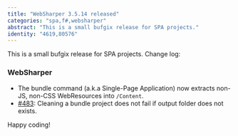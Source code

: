 ```yaml
---
title: "WebSharper 3.5.14 released"
categories: "spa,f#,websharper"
abstract: "This is a small bufgix release for SPA projects."
identity: "4619,80576"
---
```

This is a small bufgix release for SPA projects. Change log:

### WebSharper

* The bundle command (a.k.a Single-Page Application) now extracts non-JS, non-CSS WebResources into `/Content`.
* [#483](https://github.com/intellifactory/websharper/issues/483): Cleaning a bundle project does not fail if output folder does not exists.

Happy coding!